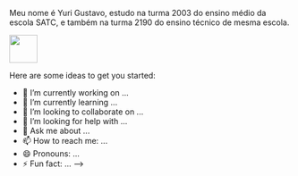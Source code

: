 Meu nome é Yuri Gustavo, estudo na turma 2003 do ensino médio da escola SATC, e também na turma 2190 do ensino técnico de mesma escola.

<div>
<a href="https://tracker.gg/valorant/profile/riot/YuritoKiller%239415/overview" target="_blank"> <img src="https://static.vecteezy.com/ti/vetor-gratis/p3/19040372-valorant-logo-branco-gratis-vetor.jpg" width ="50 px" height ="50 px"></a>
</div>

Here are some ideas to get you started:

- 🔭 I’m currently working on ...
- 🌱 I’m currently learning ...
- 👯 I’m looking to collaborate on ...
- 🤔 I’m looking for help with ...
- 💬 Ask me about ...
- 📫 How to reach me: ...
- 😄 Pronouns: ...
- ⚡ Fun fact: ...
-->
